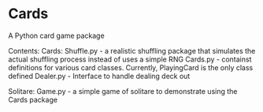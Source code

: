 # Cards
A Python card game package

Contents:
Cards:
  Shuffle.py - a realistic shuffling package that simulates the actual shuffling process instead of uses a simple RNG
  Cards.py - containst definitions for various card classes. Currently, PlayingCard is the only class defined
  Dealer.py - Interface to handle dealing deck out
  
Solitare:
  Game.py - a simple game of solitare to demonstrate using the Cards package
